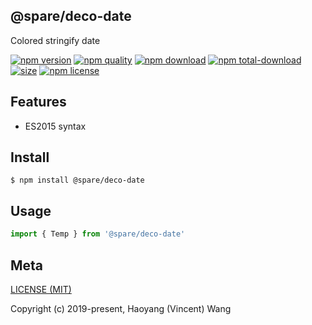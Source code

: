 ## @spare/deco-date
Colored stringify date

[![npm version][npm-image]][npm-url]
[![npm quality][quality-image]][quality-url]
[![npm download][download-image]][npm-url]
[![npm total-download][total-download-image]][npm-url]
[![size][size]][size-url]
[![npm license][license-image]][npm-url]

## Features

- ES2015 syntax

## Install
```console
$ npm install @spare/deco-date
```

## Usage
```js
import { Temp } from '@spare/deco-date'
```

## Meta
[LICENSE (MIT)](/LICENSE)

Copyright (c) 2019-present, Haoyang (Vincent) Wang

[//]: <> (Shields)
[npm-image]: https://img.shields.io/npm/v/@spare/deco-date.svg?style=flat-square
[quality-image]: http://npm.packagequality.com/shield/@spare/deco-date.svg?style=flat-square
[download-image]: https://img.shields.io/npm/dm/@spare/deco-date.svg?style=flat-square
[total-download-image]:https://img.shields.io/npm/dt/@spare/deco-date.svg?style=flat-square
[license-image]: https://img.shields.io/npm/l/@spare/deco-date.svg?style=flat-square
[commit-image]: https://img.shields.io/github/commit-activity/y/hoyeungw/spare?style=flat-square
[size]: https://flat.badgen.net/packagephobia/install/@spare/deco-date

[//]: <> (Link)
[npm-url]: https://npmjs.org/package/@spare/deco-date
[quality-url]: http://packagequality.com/#?package=@spare/deco-date
[size-url]: https://packagephobia.now.sh/result?p=@spare/deco-date
